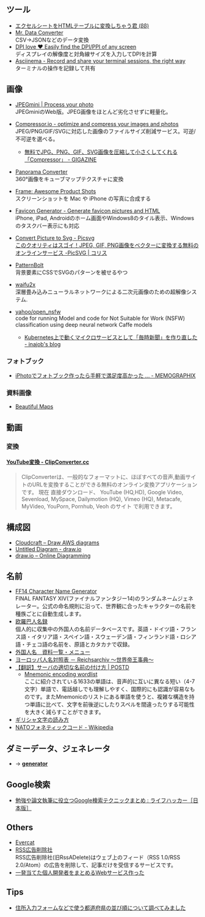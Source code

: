 ## ツール

- [エクセルシートをHTMLテーブルに変換しちゃう君 (ββ)](http://styleme.jp/tool/xls2html/)
- [Mr. Data Converter](http://shancarter.github.io/mr-data-converter/)  
  CSV→JSONなどのデータ変換
- [DPI love ♥ Easily find the DPI/PPI of any screen](http://dpi.lv/)  
  ディスプレイの解像度と対角線サイズを入力してDPIを計算
- [Asciinema - Record and share your terminal sessions, the right way](https://asciinema.org/)  
  ターミナルの操作を記録して共有


## 画像

- [JPEGmini | Process your photo](http://www.jpegmini.com/main/shrink_photo)  
  JPEGminiのWeb版。JPEG画像をほとんど劣化させずに軽量化。

- [Compressor.io - optimize and compress your images and photos](http://compressor.io/)  
  JPEG/PNG/GIF/SVGに対応した画像のファイルサイズ削減サービス。可逆/不可逆を選べる。
    - [無料でJPG、PNG、GIF、SVG画像を圧縮して小さくしてくれる「Compressor」 - GIGAZINE](http://gigazine.net/news/20140527-compressor/)

- [Panorama Converter](http://gonchar.me/blog/goncharposts/2150)  
  360°画像をキューブマップテクスチャに変換

- [Frame: Awesome Product Shots](http://frame.lab25.co.uk/)  
  スクリーンショットを Mac や iPhone の写真に合成する

- [Favicon Generator - Generate favicon pictures and HTML](http://realfavicongenerator.net/)  
  iPhone, iPad, Androidのホーム画面やWindows8のタイル表示、Windowsのタスクバー表示にも対応

- [Convert Picture to Svg - Picsvg](http://picsvg.com/)  
  [このクオリティはスゴイ！JPEG, GIF, PNG画像をベクターに変換する無料のオンラインサービス -PicSVG | コリス](http://coliss.com/articles/web-services/online-convert-picture-to-svg-picsvg.html)

- [PatternBolt](http://buseca.github.io/patternbolt/)  
  背景要素にCSSでSVGのパターンを被せるやつ

- [waifu2x](http://waifu2x.udp.jp/)  
  深層畳み込みニューラルネットワークによる二次元画像のための超解像システム.

- [yahoo/open_nsfw](https://github.com/yahoo/open_nsfw)  
  code for running Model and code for Not Suitable for Work (NSFW) classification using deep neural network Caffe models
  - [Kubernetes上で動くマイクロサービスとして「毎時新聞」を作り直した - inajob's blog](https://inajob.hatenablog.jp/entry/2018/10/20/Kubernetes%E4%B8%8A%E3%81%A7%E5%8B%95%E3%81%8F%E3%83%9E%E3%82%A4%E3%82%AF%E3%83%AD%E3%82%B5%E3%83%BC%E3%83%93%E3%82%B9%E3%81%A8%E3%81%97%E3%81%A6%E3%80%8C%E6%AF%8E%E6%99%82%E6%96%B0%E8%81%9E%E3%80%8D)

### フォトブック

- [iPhotoでフォトブック作ったら手軽で満足度高かった ... - MEMOGRAPHIX](http://memo.sanographix.net/post/84603875665)

### 資料画像
- [Beautiful Maps](http://mapsdesign.tumblr.com/)


## 動画

### 変換

#### [YouTube変換 - ClipConverter.cc](http://www.clipconverter.cc/jp/)

> ClipConverterは、一般的なフォーマットに、ほぼすべての音声,動画サイトのURLを変換することができる無料のオンライン変換アプリケーションです。 現在 直接ダウンロード、 YouTube (HQ,HD), Google Video, Sevenload, MySpace, Dailymotion (HQ), Vimeo (HQ), Metacafe, MyVideo, YouPorn, Pornhub, Veoh のサイト で利用できます。


## 構成図

- [Cloudcraft – Draw AWS diagrams](https://cloudcraft.co/)
- [Untitled Diagram - draw.io](https://www.draw.io/)
- [draw.io – Online Diagramming](https://about.draw.io/)


## 名前

- [FF14 Character Name Generator](http://fandango.exp.jp/name-generator.php)  
  FINAL FANTASY XIV(ファイナルファンタジー14)のランダムネームジェネレーター。公式の命名規則に沿って、世界観に合ったキャラクターの名前を種族ごとに自動生成します。
- [欧羅巴人名録](http://www.worldsys.org/europe/)  
  個人的に収集中の外国人の名前データベースです。英語・ドイツ語・フランス語・イタリア語・スペイン語・スウェーデン語・フィンランド語・ロシア語・チェコ語の名前を、原語とカタカナで収録。
- [外国人名　資料一覧・メニュー](http://www.geocities.jp/mt_erech_ave/data.html)
- [ヨーロッパ人名対照表 － Reichsarchiv ～世界帝王事典～](http://reichsarchiv.jp/基礎データ/ヨーロッパ人名対照表)
- [【翻訳】サーバの適切な名前の付け方 | POSTD](http://postd.cc/a-proper-server-naming-scheme/)
    - [Mnemonic encoding wordlist](http://web.archive.org/web/20091003023412/http://tothink.com/mnemonic/wordlist.txt)  
      ここに紹介されている1633の単語は、音声的に互いに異なる短い（4-7文字）単語で、電話越しでも理解しやすく、国際的にも認識が容易なものです。またMnemonicのリストにある単語を使うと、複雑な構造を持つ単語に比べて、文字を前後逆にしたりスペルを間違ったりする可能性を大きく減らすことができます。
- [ギリシャ文字の読み方](http://mirahouse.jp/begin/greek.html)
- [NATOフォネティックコード - Wikipedia](http://ja.wikipedia.org/wiki/NATO%E3%83%95%E3%82%A9%E3%83%8D%E3%83%86%E3%82%A3%E3%83%83%E3%82%AF%E3%82%B3%E3%83%BC%E3%83%89)


## ダミーデータ、ジェネレータ

- → __[generator](/generator/)__


## Google検索

- [勉強や論文執筆に役立つGoogle検索テクニックまとめ : ライフハッカー［日本版］](http://www.lifehacker.jp/2014/02/140203google_tips_for_students.html)

## Others

- [Evercat](http://uchu.boy.jp/evercat/)
- [RSS広告削除社](http://rssadelete.dokoda.jp/)  
  RSS広告削除社(旧RssADelete)はウェブ上のフィード（RSS 1.0/RSS 2.0/Atom）の広告を削除して、記事だけを受信するサービスです。
- [一発当てた個人開発者をまとめるWebサービス作った](http://anond.hatelabo.jp/20140801103805)

## Tips

- [住所入力フォームなどで使う都道府県の並び順について調べてみました](http://staku.designbits.jp/prefecture-code/)

